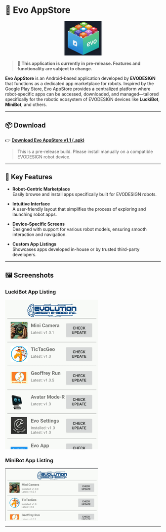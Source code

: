 # 🤖 Evo AppStore

<p align="center">
  <img src="https://github.com/engrpanda/Evo_AppStore/blob/main/EVO%20APP/evologo.jpg" alt="Evo App Icon" width="120" />
</p>

> 🚧 **This application is currently in pre-release. Features and functionality are subject to change.**

**Evo AppStore** is an Android-based application developed by **EVODESIGN** that functions as a dedicated app marketplace for robots. Inspired by the Google Play Store, Evo AppStore provides a centralized platform where robot-specific apps can be accessed, downloaded, and managed—tailored specifically for the robotic ecosystem of EVODESIGN devices like **LuckiBot**, **MiniBot**, and others.

---

## 📦 Download

👉 [**Download Evo AppStore v1.1 (.apk)**](https://github.com/engrpanda/Evo_AppStoreCL/releases/download/v1.1/App.Store.v1.1.apk)

> This is a pre-release build. Please install manually on a compatible EVODESIGN robot device.

---

## 📱 Key Features

- **Robot-Centric Marketplace**  
  Easily browse and install apps specifically built for EVODESIGN robots.

- **Intuitive Interface**  
  A user-friendly layout that simplifies the process of exploring and launching robot apps.

- **Device-Specific Screens**  
  Designed with support for various robot models, ensuring smooth interaction and navigation.

- **Custom App Listings**  
  Showcases apps developed in-house or by trusted third-party developers.

---

## 🖼️ Screenshots

### LuckiBot App Listing  
<img src="https://github.com/engrpanda/Evo_AppStore/blob/main/EVO%20APP/luckilogo.png" alt="LuckiBot Screenshot" width="300"/>

### MiniBot App Listing  
<img src="https://github.com/engrpanda/Evo_AppStore/blob/main/EVO%20APP/minilogo.png" alt="MiniBot Screenshot" width="300"/>

---


